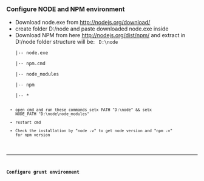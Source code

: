 ### Configure NODE and NPM environment
* Download node.exe from http://nodejs.org/download/
* create folder D:/node and paste downloaded node.exe inside
* Download NPM from here http://nodejs.org/dist/npm/ and extract in D:/node	folder structure will be: 
	<code>
	D:\node  
		|-- node.exe  
		|-- npm.cmd  
		|-- node_modules  
				|-- npm  
					|-- *  
	<code>
* open cmd and run these commands
	setx PATH "D:\node" && setx NODE_PATH "D:\node\node_modules"
* restart cmd
* Check the installation by "node -v" to get node version and "npm -v" for npm version

---

### Configure grunt environment
